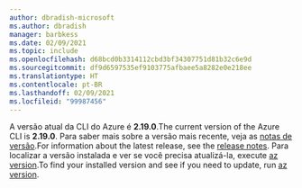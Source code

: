 ```yaml
---
author: dbradish-microsoft
ms.author: dbradish
manager: barbkess
ms.date: 02/09/2021
ms.topic: include
ms.openlocfilehash: d68bcd0b3314112cbd3bf34307751d81b32c6e9d
ms.sourcegitcommit: df9d6597535ef9103775afbaee5a8282e0e218ee
ms.translationtype: HT
ms.contentlocale: pt-BR
ms.lasthandoff: 02/09/2021
ms.locfileid: "99987456"
---
```

<span data-ttu-id="f90f6-101">A versão atual da CLI do Azure é __2.19.0__.</span><span class="sxs-lookup"><span data-stu-id="f90f6-101">The current version of the Azure CLI is __2.19.0__.</span></span> <span data-ttu-id="f90f6-102">Para saber mais sobre a versão mais recente, veja as [notas de versão](../release-notes-azure-cli.md).</span><span class="sxs-lookup"><span data-stu-id="f90f6-102">For information about the latest release, see the [release notes](../release-notes-azure-cli.md).</span></span> <span data-ttu-id="f90f6-103">Para localizar a versão instalada e ver se você precisa atualizá-la, execute [az version](/cli/azure/reference-index#az_version).</span><span class="sxs-lookup"><span data-stu-id="f90f6-103">To find your installed version and see if you need to update, run [az version](/cli/azure/reference-index#az_version).</span></span>
